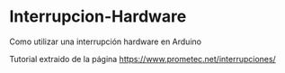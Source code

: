 # Interrupcion-Hardware
Como utilizar una interrupción hardware en Arduino

Tutorial extraido de la página https://www.prometec.net/interrupciones/
